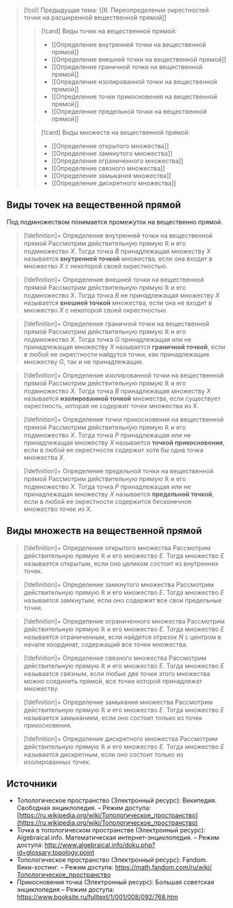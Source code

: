 > [!col] Предыдущая тема: [[6. Переопределение окрестностей точки на расширенной вещественной прямой]]
>> [!card] Виды точек на вещественной прямой:
>>* [[Определение внутренней точки на вещественной прямой]]
>>* [[Определение внешней точки на вещественной прямой]]
>>* [[Определение граничной точки на вещественной прямой]]
>>* [[Определение изолированной точки на вещественной прямой]]
>>* [[Определение точки прикосновения на вещественной прямой]]
>>* [[Определение предельной точки на вещественной прямой]]
>
>> [!card] Виды множеств на вещественной прямой:
>>* [[Определение открытого множества]]
>>* [[Определение замкнутого множества]]
>>* [[Определение ограниченного множества]]
>>* [[Определение связного множества]]
>>* [[Определение замыкания множества]]
>>* [[Определение дискретного множества]]
>
## Виды точек на вещественной прямой
Под подмножеством понимается промежуток на вещественно прямой.

> [!definition]+ Определение внутренней точки на вещественной прямой
> Рассмотрим действительную прямую $\mathbb{R}$ и его подмножество $X$. Тогда точка $B$ принадлежащая множеству $X$ называется **внутренней точкой** множества, если она входит в множество $X$ с некоторой своей окрестностью. 

> [!definition]+ Определение внешней точки на вещественной прямой
> Рассмотрим действительную прямую $\mathbb{R}$ и его подмножество $X$. Тогда точка $B$ не принадлежащая множеству $X$ называется **внешней точкой** множества, если она не входит в множество $X$ с некоторой своей окрестностью.  

> [!definition]+ Определение граничной точки на вещественной прямой
> Рассмотрим действительную прямую $\mathbb{R}$ и его подмножество $X$. Тогда точка $G$ принадлежащая или не принадлежащая множеству $X$ называется **граничной точкой**, если в любой ее окрестности найдутся точки, как принадлежащие множеству $G$, так и не принадлежащие. 

> [!definition]+ Определение изолированной точки на вещественной прямой
> Рассмотрим действительную прямую $\mathbb{R}$ и его подмножество $X$. Тогда точка $B$ принадлежащая множеству $X$ называется **изолированной точкой** множества, если существует окрестность, которая не содержит точек множества из $X$.

> [!definition]+ Определение точки прикосновения на вещественной прямой
> Рассмотрим действительную прямую $\mathbb{R}$ и его подмножество $X$. Тогда точка $P$ принадлежащая или не принадлежащая множеству $X$ называется **точкой прикосновения**, если в любой ее окрестности содержит хотя бы одна точка множества $X$.

> [!definition]+ Определение предельной точки на вещественной прямой
> Рассмотрим действительную прямую $\mathbb{R}$ и его подмножество $X$. Тогда точка $P$ принадлежащая или не принадлежащая множеству $X$ называется **предельной точкой**, если в любой ее окрестности содержится бесконечное множество точек из $X$. 

## Виды множеств на вещественной прямой
> [!definition]+ Определение открытого множества
> Рассмотрим действительную прямую $\mathbb{R}$ и его множество $E$. Тогда множество $E$ называется открытым, если оно целиком состоит из внутренних точек.

> [!definition]+ Определение замкнутого множества
> Рассмотрим действительную прямую $\mathbb{R}$ и его множество $E$. Тогда множество $E$ называется замкнутым, если оно содержит все свои предельные точки. 

> [!definition]+ Определение ограниченного множества
> Рассмотрим действительную прямую $\mathbb{R}$ и его множество $E$. Тогда множество $E$ называется ограниченным, если найдется отрезок $N$ с центром в начале координат, содержащий все точки множества. 

> [!definition]+ Определение связного множества
> Рассмотрим действительную прямую $\mathbb{R}$ и его множество $E$. Тогда множество $E$ называется связным, если любые две точки этого множества можно соединить прямой, все точки которой принадлежат множеству.   

> [!definition]+ Определение замыкания множества
> Рассмотрим действительную прямую $\mathbb{R}$ и его множество $E$. Тогда множество $E$ называется замыканием, если оно состоит только из точек прикосновения.

> [!definition]+ Определение дискретного множества
> Рассмотрим действительную прямую $\mathbb{R}$ и его множество $E$. Тогда множество $E$ называется дискретным, если оно состоит только из изолированных точек.   

## Источники
* Топологическое пространство (Электронный ресурс): Википедия. Свободная энциклопедия. – Режим доступа: [https://ru.wikipedia.org/wiki/Топологическое_пространство](https://ru.wikipedia.org/wiki/Топологическое_пространство)
* Точка в топологическом пространстве (Электронный ресурс): Algebraical.info. Математическая интернет-энциклопедия. – Режим доступа: http://www.algebraical.info/doku.php?id=glossary:topology:point
* Топологическое пространство (Электронный ресурс): Fandom. Вики-хостинг. – Режим доступа: https://math.fandom.com/ru/wiki/Топологическое_пространство
* Прикосновения точка (Электронный ресурс): Большая советская энциклопедия – Режим доступа: https://www.booksite.ru/fulltext/1/001/008/092/768.htm
